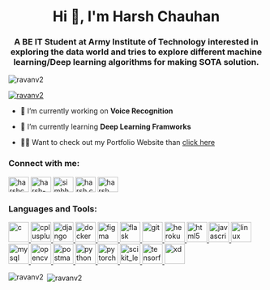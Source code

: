 <h1 align="center">Hi 👋, I'm Harsh Chauhan</h1>
<h3 align="center">A BE IT Student at Army Institute of Technology interested in exploring the data world and tries to explore different machine learning/Deep learning algorithms for making SOTA solution.</h3>

<p align="left"> <img src="https://komarev.com/ghpvc/?username=ravanv2&label=Profile%20views&color=0e75b6&style=flat" alt="ravanv2" /> </p>

<p align="left"> <a href="https://github.com/ryo-ma/github-profile-trophy"><img src="https://github-profile-trophy.vercel.app/?username=ravanv2" alt="ravanv2" /></a> </p>

- 🔭 I’m currently working on **Voice Recognition**

- 🌱 I’m currently learning **Deep Learning Framworks**

- 👨‍💻 Want to check out my Portfolio Website than [click here](https://ravanv2.github.io/My_Portfolio/index.html)


<h3 align="left">Connect with me:</h3>
<p align="left">
<a href="https://twitter.com/harshch44725686" target="blank"><img align="center" src="https://cdn.jsdelivr.net/npm/simple-icons@3.0.1/icons/twitter.svg" alt="harshch44725686" height="30" width="40" /></a>
<a href="https://linkedin.com/in/harsh-chauhan-539a51176" target="blank"><img align="center" src="https://cdn.jsdelivr.net/npm/simple-icons@3.0.1/icons/linkedin.svg" alt="harsh-chauhan-539a51176" height="30" width="40" /></a>
<a href="https://kaggle.com/simbha" target="blank"><img align="center" src="https://cdn.jsdelivr.net/npm/simple-icons@3.0.1/icons/kaggle.svg" alt="simbha" height="30" width="40" /></a>
<a href="https://fb.com/harsh.chauhan.3363334/" target="blank"><img align="center" src="https://cdn.jsdelivr.net/npm/simple-icons@3.0.1/icons/facebook.svg" alt="harsh.chauhan.3363334/" height="30" width="40" /></a>
<a href="https://instagram.com/harsh.___.chauhan/" target="blank"><img align="center" src="https://cdn.jsdelivr.net/npm/simple-icons@3.0.1/icons/instagram.svg" alt="harsh.___.chauhan/" height="30" width="40" /></a>
</p>

<h3 align="left">Languages and Tools:</h3>
<p align="left"> <a href="https://www.cprogramming.com/" target="_blank"> <img src="https://devicons.github.io/devicon/devicon.git/icons/c/c-original.svg" alt="c" width="40" height="40"/> </a> <a href="https://www.w3schools.com/cpp/" target="_blank"> <img src="https://devicons.github.io/devicon/devicon.git/icons/cplusplus/cplusplus-original.svg" alt="cplusplus" width="40" height="40"/> </a> <a href="https://www.djangoproject.com/" target="_blank"> <img src="https://devicons.github.io/devicon/devicon.git/icons/django/django-original.svg" alt="django" width="40" height="40"/> </a> <a href="https://www.docker.com/" target="_blank"> <img src="https://devicons.github.io/devicon/devicon.git/icons/docker/docker-original-wordmark.svg" alt="docker" width="40" height="40"/> </a> <a href="https://www.figma.com/" target="_blank"> <img src="https://www.vectorlogo.zone/logos/figma/figma-icon.svg" alt="figma" width="40" height="40"/> </a> <a href="https://flask.palletsprojects.com/" target="_blank"> <img src="https://www.vectorlogo.zone/logos/pocoo_flask/pocoo_flask-icon.svg" alt="flask" width="40" height="40"/> </a> <a href="https://git-scm.com/" target="_blank"> <img src="https://www.vectorlogo.zone/logos/git-scm/git-scm-icon.svg" alt="git" width="40" height="40"/> </a> <a href="https://heroku.com" target="_blank"> <img src="https://www.vectorlogo.zone/logos/heroku/heroku-icon.svg" alt="heroku" width="40" height="40"/> </a> <a href="https://www.w3.org/html/" target="_blank"> <img src="https://devicons.github.io/devicon/devicon.git/icons/html5/html5-original-wordmark.svg" alt="html5" width="40" height="40"/> </a> <a href="https://developer.mozilla.org/en-US/docs/Web/JavaScript" target="_blank"> <img src="https://devicons.github.io/devicon/devicon.git/icons/javascript/javascript-original.svg" alt="javascript" width="40" height="40"/> </a> <a href="https://www.linux.org/" target="_blank"> <img src="https://devicons.github.io/devicon/devicon.git/icons/linux/linux-original.svg" alt="linux" width="40" height="40"/> </a> <a href="https://www.mysql.com/" target="_blank"> <img src="https://devicons.github.io/devicon/devicon.git/icons/mysql/mysql-original-wordmark.svg" alt="mysql" width="40" height="40"/> </a> <a href="https://opencv.org/" target="_blank"> <img src="https://www.vectorlogo.zone/logos/opencv/opencv-icon.svg" alt="opencv" width="40" height="40"/> </a> <a href="https://postman.com" target="_blank"> <img src="https://www.vectorlogo.zone/logos/getpostman/getpostman-icon.svg" alt="postman" width="40" height="40"/> </a> <a href="https://www.python.org" target="_blank"> <img src="https://devicons.github.io/devicon/devicon.git/icons/python/python-original.svg" alt="python" width="40" height="40"/> </a> <a href="https://pytorch.org/" target="_blank"> <img src="https://www.vectorlogo.zone/logos/pytorch/pytorch-icon.svg" alt="pytorch" width="40" height="40"/> </a> <a href="https://scikit-learn.org/" target="_blank"> <img src="https://upload.wikimedia.org/wikipedia/commons/0/05/Scikit_learn_logo_small.svg" alt="scikit_learn" width="40" height="40"/> </a> <a href="https://www.tensorflow.org" target="_blank"> <img src="https://www.vectorlogo.zone/logos/tensorflow/tensorflow-icon.svg" alt="tensorflow" width="40" height="40"/> </a> <a href="https://www.adobe.com/products/xd.html" target="_blank"> <img src="https://cdn.worldvectorlogo.com/logos/adobe-xd.svg" alt="xd" width="40" height="40"/> </a> </p>

<p><img align="left" src="https://github-readme-stats.vercel.app/api/top-langs?username=ravanv2&show_icons=true&locale=en&layout=compact" alt="ravanv2" /></p>

<p>&nbsp;<img align="center" src="https://github-readme-stats.vercel.app/api?username=ravanv2&show_icons=true&locale=en" alt="ravanv2" /></p>
